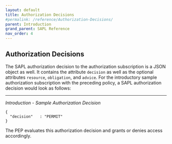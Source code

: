 ```yaml
---
layout: default
title: Authorization Decisions
#permalink: /reference/Authorization-Decisions/
parent: Introduction
grand_parent: SAPL Reference
nav_order: 4
---
```


## Authorization Decisions

The SAPL authorization decision to the authorization subscription is a JSON object as well. It contains the attribute `decision` as well as the optional attributes `resource`, `obligation`, and `advice`. For the introductory sample authorization subscription with the preceding policy, a SAPL authorization decision would look as follows:

---

*Introduction - Sample Authorization Decision*

```
{
  "decision"   : "PERMIT"
}
```

The PEP evaluates this authorization decision and grants or denies access accordingly.